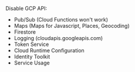 Disable GCP API:
- Pub/Sub (Cloud Functions won't work)
- Maps (Maps for Javascript, Places, Geocoding)
- Firestore
- Logging (cloudapis.googleapis.com)
- Token Service
- Cloud Runtime Configuration
- Identity Toolkit
- Service Usage
